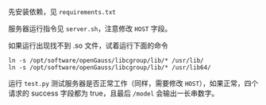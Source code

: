 先安装依赖，见 `requirements.txt`

服务器运行指令见 `server.sh`，注意修改 `HOST` 字段。

如果运行出现找不到 .so 文件，试着运行下面的命令

```shell
ln -s /opt/software/openGauss/libcgroup/lib/* /usr/lib/
ln -s /opt/software/openGauss/libcgroup/lib/* /usr/lib64/
```

运行 `test.py` 测试服务器是否正常工作（同样，需要修改 `HOST`），如果正常，四个请求的 success 字段都为 true，且最后 `/model` 会输出一长串数字。